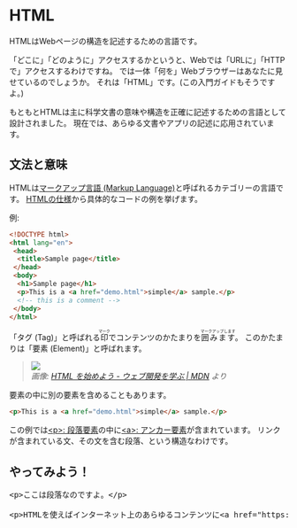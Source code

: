 # HTML

HTMLはWebページの構造を記述するための言語です。

「どこに」「どのように」アクセスするかというと、Webでは「URLに」「HTTPで」アクセスするわけですね。
では一体「何を」Webブラウザーはあなたに見せているのでしょうか。
それは「HTML」です。(この入門ガイドもそうですよ。)

もともとHTMLは主に科学文書の意味や構造を正確に記述するための言語として設計されました。
現在では、あらゆる文書やアプリの記述に応用されています。

## 文法と意味

HTMLは[マークアップ言語 (Markup Language)](https://ja.wikipedia.org/wiki/%E3%83%9E%E3%83%BC%E3%82%AF%E3%82%A2%E3%83%83%E3%83%97%E8%A8%80%E8%AA%9E)と呼ばれるカテゴリーの言語です。
[HTMLの仕様](https://html.spec.whatwg.org/multipage/introduction.html#a-quick-introduction-to-html)から具体的なコードの例を挙げます。

例:

<!-- prettier-ignore-start -->
```html
<!DOCTYPE html>
<html lang="en">
 <head>
  <title>Sample page</title>
 </head>
 <body>
  <h1>Sample page</h1>
  <p>This is a <a href="demo.html">simple</a> sample.</p>
  <!-- this is a comment -->
 </body>
</html>
```
<!-- prettier-ignore-end -->

「タグ (Tag)」と呼ばれる<ruby>印<rt>マーク</rt></ruby>でコンテンツのかたまりを<ruby>囲みます<rt>マークアップします</rt></ruby>。
このかたまりは「要素 (Element)」と呼ばれます。

<!-- prettier-ignore-start -->
> ![](https://developer.mozilla.org/ja/docs/Learn/HTML/Introduction_to_HTML/Getting_started/grumpy-cat-small.png)\
> _画像: [HTML を始めよう - ウェブ開発を学ぶ | MDN](https://developer.mozilla.org/ja/docs/Learn/HTML/Introduction_to_HTML/Getting_started#html_%E8%A6%81%E7%B4%A0%E3%81%AE%E6%A7%8B%E6%88%90) より_
<!-- prettier-ignore-end -->

要素の中に別の要素を含めることもあります。

```html
<p>This is a <a href="demo.html">simple</a> sample.</p>
```

この例では[&lt;p&gt;: 段落要素](https://developer.mozilla.org/ja/docs/Web/HTML/Element/p)の中に[&lt;a&gt;: アンカー要素](https://developer.mozilla.org/ja/docs/Web/HTML/Element/a)が含まれています。
リンクが含まれている文、その文を含む段落、という構造なわけです。

## やってみよう！

<!-- prettier-ignore -->
<div class="codepen" data-prefill data-editable data-default-tab="html,result" data-height="480">

<pre data-lang="html">
&lt;p&gt;ここは段落なのですよ。&lt;/p&gt;

&lt;p&gt;HTMLを使えばインターネット上のあらゆるコンテンツに&lt;a href="https://kou029w.github.io/intro-to-web-dev/web/html.html"&gt;リンク&lt;/a&gt;できるのです。&lt;/p&gt;
</pre>
</div>
<script async src="https://static.codepen.io/assets/embed/ei.js"></script>
